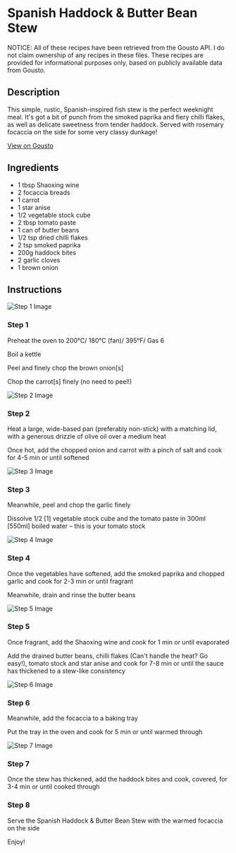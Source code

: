 # Spanish Haddock & Butter Bean Stew

NOTICE: All of these recipes have been retrieved from the Gousto API. I do not claim ownership of any recipes in these files. These recipes are provided for informational purposes only, based on publicly available data from Gousto.

## Description

This simple, rustic, Spanish-inspired fish stew is the perfect weeknight meal. It's got a bit of punch from the smoked paprika and fiery chilli flakes, as well as delicate sweetness from tender haddock. Served with rosemary focaccia on the side for some very classy dunkage!

[View on Gousto](https://www.gousto.co.uk/recipes/cookbook/spanish-haddock-butter-bean-stew)

## Ingredients

- 1 tbsp Shaoxing wine
- 2 focaccia breads
- 1 carrot
- 1 star anise
- 1/2 vegetable stock cube 
- 2 tbsp tomato paste
- 1 can of butter beans
- 1/2 tsp dried chilli flakes
- 2 tsp smoked paprika 
- 200g haddock bites
- 2 garlic cloves
- 1 brown onion

## Instructions

![Step 1 Image](https://production-media.gousto.co.uk/cms/recipe-step-image/1779.-step-1-x200.jpg)

### Step 1

Preheat the oven to 200°C/ 180°C (fan)/ 395°F/ Gas 6


Boil a kettle


Peel and finely chop the brown onion<span class="text-danger">[s]</span>


Chop the carrot<span class="text-danger">[s]</span> finely (no need to peel!)

![Step 2 Image](https://production-media.gousto.co.uk/cms/recipe-step-image/1779.-step-2-x200.jpg)

### Step 2

Heat a large, wide-based pan (preferably non-stick) with a matching lid, with a generous drizzle of olive oil over a medium heat


Once hot, add the chopped onion and carrot with a pinch of salt and cook for 4-5 min or until softened

![Step 3 Image](https://production-media.gousto.co.uk/cms/recipe-step-image/1779.-step-3-x200.jpg)

### Step 3

Meanwhile, peel and chop the garlic finely


Dissolve 1/2 <span class="text-danger">[1]</span> vegetable stock cube and <span class="text-highlight">the</span> tomato paste in 300ml <span class="text-danger">[550ml]</span> boiled water – this is your tomato stock

![Step 4 Image](https://production-media.gousto.co.uk/cms/recipe-step-image/1779.-step-4-x200.jpg)

### Step 4

Once the vegetables have softened, add the smoked paprika and chopped garlic and cook for 2-3 min or until fragrant


Meanwhile, drain and rinse the butter beans

![Step 5 Image](https://production-media.gousto.co.uk/cms/recipe-step-image/1779.-step-5-x200.jpg)

### Step 5

Once fragrant, add the Shaoxing wine and cook for 1 min or until evaporated


Add the drained butter beans, chilli flakes (Can't handle the heat? Go easy!), tomato stock and star anise and cook for 7-8 min or until the sauce has thickened to a stew-like consistency

![Step 6 Image](https://production-media.gousto.co.uk/cms/recipe-step-image/1779.-step-6-x200.jpg)

### Step 6

Meanwhile, add the focaccia to a baking tray


Put the tray in the oven and cook for 5 min or until warmed through

![Step 7 Image](https://production-media.gousto.co.uk/cms/recipe-step-image/1779.-step-7-x200.jpg)

### Step 7

Once the stew has thickened, add the haddock bites and cook, covered, for 3-4 min or until cooked through

### Step 8

Serve the Spanish Haddock &amp; Butter Bean Stew with the warmed focaccia on the side


Enjoy!

